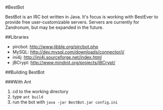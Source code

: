#BestBot

BestBot is an IRC bot written in Java. 
It's focus is working with BestEver to provide free user-customizable servers.
Servers are currently for Zandronum, but may be expanded in the future.

##Libraries
	
* pircbot: http://www.jibble.org/pircbot.php
* MySQL: http://dev.mysql.com/downloads/connector/j/
* ini4j: http://ini4j.sourceforge.net/index.html
* jBCrypt: http://www.mindrot.org/projects/jBCrypt/

##Building BestBot

###With Ant

1. cd to the working directory
2. type `ant build`
3. run the bot with `java -jar BestBot.jar config.ini`
